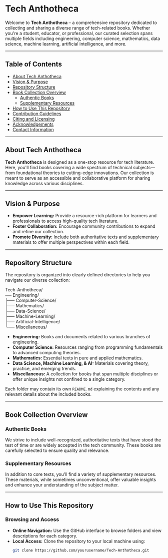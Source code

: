 # Tech Anthotheca

Welcome to **Tech Anthotheca** – a comprehensive repository dedicated to collecting and sharing a diverse range of tech-related books. Whether you're a student, educator, or professional, our curated selection spans multiple fields including engineering, computer science, mathematics, data science, machine learning, artificial intelligence, and more.

---

## Table of Contents

- [About Tech Anthotheca](#about-tech-anthotheca)
- [Vision & Purpose](#vision--purpose)
- [Repository Structure](#repository-structure)
- [Book Collection Overview](#book-collection-overview)
  - [Authentic Books](#authentic-books)
  - [Supplementary Resources](#supplementary-resources)
- [How to Use This Repository](#how-to-use-this-repository)
- [Contribution Guidelines](#contribution-guidelines)
- [Citing and Licensing](#citing-and-licensing)
- [Acknowledgements](#acknowledgements)
- [Contact Information](#contact-information)

---

## About Tech Anthotheca

**Tech Anthotheca** is designed as a one-stop resource for tech literature. Here, you'll find books covering a wide spectrum of technical subjects—from foundational theories to cutting-edge innovations. Our collection is meant to serve as an accessible and collaborative platform for sharing knowledge across various disciplines.

---

## Vision & Purpose

- **Empower Learning:** Provide a resource-rich platform for learners and professionals to access high-quality tech literature.
- **Foster Collaboration:** Encourage community contributions to expand and refine our collection.
- **Promote Diversity:** Include both authoritative texts and supplementary materials to offer multiple perspectives within each field.

---

## Repository Structure

The repository is organized into clearly defined directories to help you navigate our diverse collection:

Tech-Anthotheca/<br />
── Engineering/<br />
├── Computer-Science/<br />
├── Mathematics/<br />
├── Data-Science/<br />
├── Machine-Learning/<br />
├── Artificial-Intelligence/<br />
└── Miscellaneous/

- **Engineering:** Books and documents related to various branches of engineering.
- **Computer Science:** Resources ranging from programming fundamentals to advanced computing theories.
- **Mathematics:** Essential texts in pure and applied mathematics.
- **Data Science, Machine Learning, & AI:** Materials covering theory, practice, and emerging trends.
- **Miscellaneous:** A collection for books that span multiple disciplines or offer unique insights not confined to a single category.

Each folder may contain its own `README.md` explaining the contents and any relevant details about the included books.

---

## Book Collection Overview

### Authentic Books

We strive to include well-recognized, authoritative texts that have stood the test of time or are widely accepted in the tech community. These books are carefully selected to ensure quality and relevance.

### Supplementary Resources

In addition to core texts, you'll find a variety of supplementary resources. These materials, while sometimes unconventional, offer valuable insights and enhance your understanding of the subject matter.

---

## How to Use This Repository

### Browsing and Access

- **Online Navigation:** Use the GitHub interface to browse folders and view descriptions for each category.
- **Local Access:** Clone the repository to your local machine using:
  ```bash
  git clone https://github.com/yourusername/Tech-Anthotheca.git
